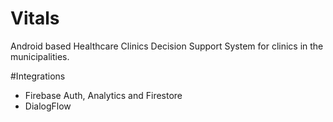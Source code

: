 # Vitals
Android based Healthcare Clinics Decision Support System for clinics in the municipalities.

#Integrations
- Firebase Auth, Analytics and Firestore
- DialogFlow
